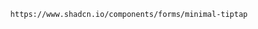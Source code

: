 <!--   <Badge 
        variant={value ? "default" : "secondary"}
        className={`
          ${value 
            ? "bg-green-50 text-green-700 border-green-200" 
            : "bg-gray-50 text-gray-600 border-gray-200"
          } font-medium
        `}
      >
        <div className="flex items-center gap-1.5">
          <div className={`w-1.5 h-1.5 rounded-full ${value ? "bg-green-500" : "bg-gray-400"}`} />
          {value ? "Ativo" : "Inativo"}
        </div>
      </Badge> -->
      https://www.shadcn.io/components/forms/minimal-tiptap
      